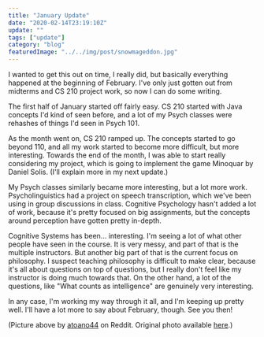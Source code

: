 ```yaml
---
title: "January Update"
date: "2020-02-14T23:19:10Z"
update: ""
tags: ["update"]
category: "blog"
featuredImage: "../../img/post/snowmageddon.jpg"
---
```

I wanted to get this out on time, I really did, but basically everything
happened at the beginning of February. I've only just gotten out from
midterms and CS 210 project work, so now I can do some writing.

The first half of January started off fairly easy. CS 210 started with Java
concepts I'd kind of seen before, and a lot of my Psych classes were
rehashes of things I'd seen in Psych 101.
  
As the month went on, CS 210 ramped up. The concepts started to go beyond 110, 
and all my work started to become more difficult, but more interesting. Towards
the end of the month, I was able to start really considering my project, which
is going to implement the game Minoquar by Daniel Solis. (I'll explain more in
my next update.)

My Psych classes similarly became more interesting, but a lot more work.
Psycholinguistics had a project on speech transcription, which we've been using
in group discussions in class. Cognitive Psychology hasn't added a lot of work,
because it's pretty focused on big assignments, but the concepts around
perception have gotten pretty in-depth.

Cognitive Systems has been... interesting. I'm seeing a lot of what other people
have seen in the course. It is very messy, and part of that is the multiple
instructors. But another big part of that is the current focus on philosophy.
I suspect teaching philosophy is difficult to make clear, because it's all
about questions on top of questions, but I really don't feel like my 
instructor is doing much towards that. On the other hand, a lot of the 
questions, like "What counts as intelligence" are genuinely very interesting.

In any case, I'm working my way through it all, and I'm keeping up pretty well.
I'll have a lot more to say about February, though. See you then!

(Picture above by [atoano44](https://www.reddit.com/user/atoano44/) on Reddit.
Original photo available 
[here](https://www.reddit.com/r/UBC/comments/eq735l/ikb_during_snowmageddon/).)